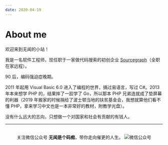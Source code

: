 ```yaml
---
date: 2020-04-19
---
```


# About me

欢迎来到无闻的小站！

我是一名软件工程师，现任职于一家做代码搜索的初创企业 [Sourcegraph](https://sourcegraph.com)（全职在家远程）。

90 后，编码强迫症晚期。

2011 年起用 Visual Basic 6.0 进入了编程的世界，搞过易语言，写过 C#。2013 年本来想学 PHP 的，结果摔了一跤学了 Go，所以那本 PHP 兄弟连就成了垫屏幕的利器（2019 年搬家的时候捐给了波士顿当地的扶贫基金会，我想就算他们看不懂 PHP，拿来学习中文也是一本非常好的教材，附教学光盘）。

没有什么远大的志向，只想做一个对国家和社会有贡献的有钱人。

---

<br/> 
<div align="center">关注微信公众号 <b>无闻是个码痴</b>，带你走向催更的人生。
<img src="/img/wechat_qrcode.jpg" alt="微信公众号"></div>

